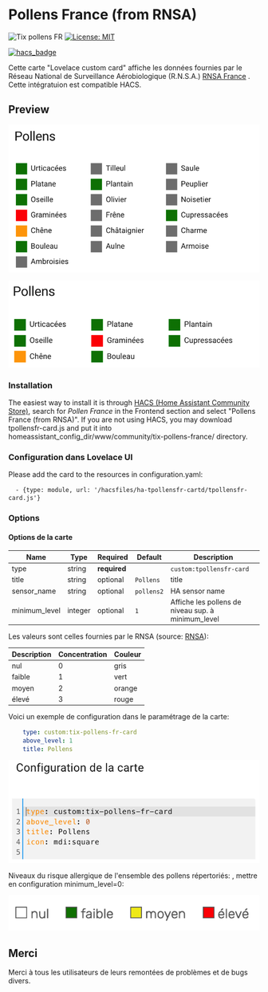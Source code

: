 # Pollens France (from RNSA)

![Tix pollens FR](https://img.shields.io/github/v/release/trollix/ha-tpollensfr-card)
[![License: MIT](https://img.shields.io/badge/License-MIT-yellow.svg)](LICENSE)

[![hacs_badge](https://img.shields.io/badge/HACS-Default-orange.svg?style=flat)](https://github.com/custom-components/hacs)

Cette carte "Lovelace custom card" affiche les données fournies par le Réseau National de Surveillance Aérobiologique (R.N.S.A.) [RNSA France](https://www.pollens.fr/) .
Cette intégratuion est compatible HACS.

## Preview

![Pollen France Card](https://github.com/trollix/ha-tpollensfr-card/blob/main/img01.png?raw=true "Pollen France Card")

![Pollen France Card ](https://github.com/trollix/ha-tpollensfr-card/blob/main/img02.png?raw=true "Pollen France Card")

### Installation

The easiest way to install it is through [HACS (Home Assistant Community Store)](https://github.com/hacs/frontend),
search for *Pollen France* in the Frontend section and select "Pollens France (from RNSA)".
If you are not using HACS, you may download tpollensfr-card.js and put it into
homeassistant_config_dir/www/community/tix-pollens-france/ directory.

### Configuration dans Lovelace UI

Please add the card to the resources in configuration.yaml:

``` resources:
  - {type: module, url: '/hacsfiles/ha-tpollensfr-cartd/tpollensfr-card.js'}
```

### Options

#### Options de la carte

| Name             | Type         | Required     | Default         | Description                                        |
| ---------------- | ------------ | ------------ | --------------- | -------------------------------------------------- |
| type             | string       | **required** |                 | `custom:tpollensfr-card`                            |
| title            | string       | optional     | `Pollens`       | title                                              |
| sensor_name      | string       | optional     | `pollens2`      | HA sensor name                                     |
| minimum_level    | integer      | optional     | `1`             | Affiche les pollens de niveau sup. à minimum_level |

Les valeurs sont celles fournies  par le RNSA (source: [RNSA](https://www.pollens.fr/le-reseau/les-pollens/)):

| Description | Concentration       | Couleur    |
| ----------- | ------------------- | ---------- |
| nul         | 0                   | gris       |
| faible      | 1                   | vert       |
| moyen       | 2                   | orange     |
| élevé       | 3                   | rouge      |

Voici un exemple de configuration dans le paramétrage de la carte:

```yaml
    type: custom:tix-pollens-fr-card
    above_level: 1  
    title: Pollens
```

![Pollen France Card ](https://github.com/trollix/ha-tpollensfr-card/blob/main/img03.png?raw=true "Pollen France Card")

Niveaux du risque allergique de l'ensemble des pollens répertoriés: , mettre en configuration minimum_level=0:

![Pollen France Card ](https://github.com/trollix/ha-tpollensfr-card/blob/main/img04.png?raw=true "Pollen France Card")

## Merci

Merci à tous les utilisateurs de leurs remontées de problèmes et de bugs divers.
